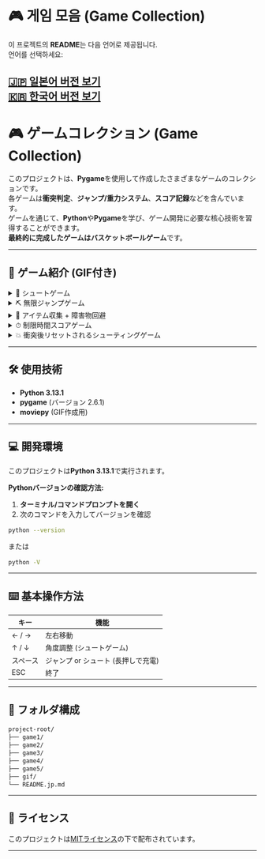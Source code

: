 # 🎮 게임 모음 (Game Collection)

이 프로젝트의 **README**는 다음 언어로 제공됩니다.  
언어를 선택하세요:

[🇯🇵 일본어 버전 보기](README.md)  
[🇰🇷 한국어 버전 보기](README.kr.md)
---

# 🎮 ゲームコレクション (Game Collection)

このプロジェクトは、**Pygame**を使用して作成したさまざまなゲームのコレクションです。  
各ゲームは**衝突判定**、**ジャンプ/重力システム**、**スコア記録**などを含んでいます。  
ゲームを通じて、**Python**や**Pygame**を学び、ゲーム開発に必要な核心技術を習得することができます。  
**最終的に完成したゲームはバスケットボールゲーム**です。

---

## 🎥 ゲーム紹介 (GIF付き)

<details>
  <summary>🏀 シュートゲーム</summary>
  
  <img src="game1.gif" width="600">
  
  **説明:**  
  角度とパワーを調整してボールをゴールに入れる単純なシューティングゲームです。

</details>

<details>
  <summary>⛏ 無限ジャンプゲーム</summary>
  
  <img src="game2.gif" width="600">
  
  **説明:**  
  続けて生成される足場を踏んで、できるだけ高く上がるジャンプゲームです。

</details>

<details>
  <summary>🍖 アイテム収集 + 障害物回避</summary>
  
  <img src="game3.gif" width="600">
  
  **説明:**  
  アイテムを集めて障害物を避けながら、どんどん大きくなるキャラクターを操作するゲームです。

</details>

<details>
  <summary>⏱ 制限時間スコアゲーム</summary>
  
  <img src="game4.gif" width="600">
  
  **説明:**  
  60秒間でできるだけ多くの足場を踏んでスコアを上げるゲームです。

</details>

<details>
  <summary>💥 衝突後リセットされるシューティングゲーム</summary>
  
  <img src="game5.gif" width="600">
  
  **説明:**  
  ボールを発射してゴールを決めるゲームで、ボールが跳ね返ったり時間が経つとリセットされます。

</details>

---

## 🛠 使用技術

- **Python 3.13.1**
- **pygame** (バージョン 2.6.1)
- **moviepy** (GIF作成用)

---

## 💻 開発環境

このプロジェクトは**Python 3.13.1**で実行されます。

**Pythonバージョンの確認方法:**

1. **ターミナル/コマンドプロンプトを開く**
2. 次のコマンドを入力してバージョンを確認

```bash
python --version
```

または

```bash
python -V
```

---

## ⌨️ 基本操作方法

| キー        | 機能                   |
|-------------|------------------------|
| ← / →      | 左右移動                |
| ↑ / ↓      | 角度調整 (シュートゲーム) |
| スペース    | ジャンプ or シュート (長押しで充電) |
| ESC         | 終了                    |

---

## 📂 フォルダ構成

```
project-root/
├── game1/
├── game2/
├── game3/
├── game4/
├── game5/
├── gif/
└── README.jp.md
```

---

## 📝 ライセンス

このプロジェクトは[MITライセンス](LICENSE)の下で配布されています。

---
